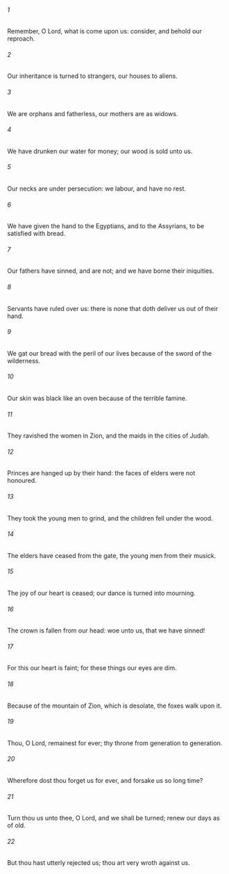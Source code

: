 ###### 1
Remember, O Lord, what is come upon us: consider, and behold our reproach.

###### 2
Our inheritance is turned to strangers, our houses to aliens.

###### 3
We are orphans and fatherless, our mothers are as widows.

###### 4
We have drunken our water for money; our wood is sold unto us.

###### 5
Our necks are under persecution: we labour, and have no rest.

###### 6
We have given the hand to the Egyptians, and to the Assyrians, to be satisfied with bread.

###### 7
Our fathers have sinned, and are not; and we have borne their iniquities.

###### 8
Servants have ruled over us: there is none that doth deliver us out of their hand.

###### 9
We gat our bread with the peril of our lives because of the sword of the wilderness.

###### 10
Our skin was black like an oven because of the terrible famine.

###### 11
They ravished the women in Zion, and the maids in the cities of Judah.

###### 12
Princes are hanged up by their hand: the faces of elders were not honoured.

###### 13
They took the young men to grind, and the children fell under the wood.

###### 14
The elders have ceased from the gate, the young men from their musick.

###### 15
The joy of our heart is ceased; our dance is turned into mourning.

###### 16
The crown is fallen from our head: woe unto us, that we have sinned!

###### 17
For this our heart is faint; for these things our eyes are dim.

###### 18
Because of the mountain of Zion, which is desolate, the foxes walk upon it.

###### 19
Thou, O Lord, remainest for ever; thy throne from generation to generation.

###### 20
Wherefore dost thou forget us for ever, and forsake us so long time?

###### 21
Turn thou us unto thee, O Lord, and we shall be turned; renew our days as of old.

###### 22
But thou hast utterly rejected us; thou art very wroth against us.


